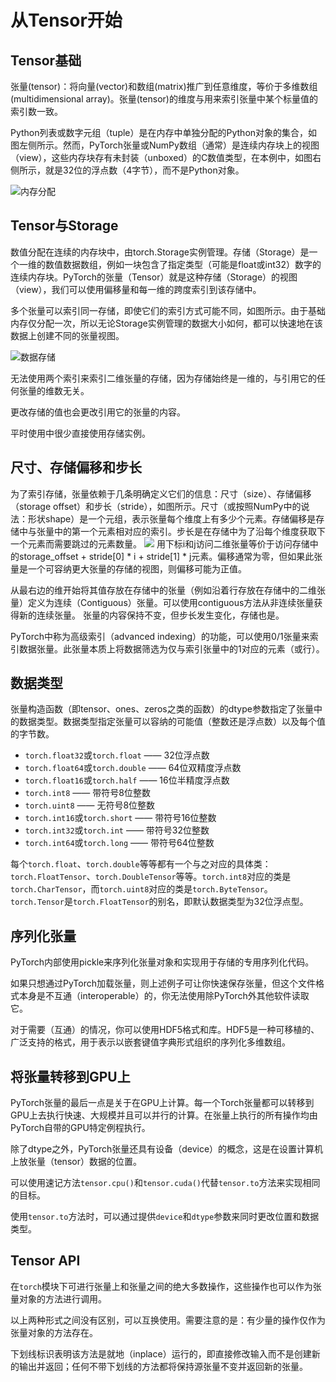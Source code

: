 # 从Tensor开始
## Tensor基础
张量(tensor)：将向量(vector)和数组(matrix)推广到任意维度，等价于多维数组(multidimensional array)。张量(tensor)的维度与用来索引张量中某个标量值的索引数一致。

Python列表或数字元组（tuple）是在内存中单独分配的Python对象的集合，如图左侧所示。然而，PyTorch张量或NumPy数组（通常）是连续内存块上的视图（view），这些内存块存有未封装（unboxed）的C数值类型，在本例中，如图右侧所示，就是32位的浮点数（4字节），而不是Python对象。

![](https://tangshusen.me/Deep-Learning-with-PyTorch-Chinese/img/chapter2/2.3.png "内存分配")

## Tensor与Storage
数值分配在连续的内存块中，由torch.Storage实例管理。存储（Storage）是一个一维的数值数据数组，例如一块包含了指定类型（可能是float或int32）数字的连续内存块。PyTorch的张量（Tensor）就是这种存储（Storage）的视图（view），我们可以使用偏移量和每一维的跨度索引到该存储中。

多个张量可以索引同一存储，即使它们的索引方式可能不同，如图所示。由于基础内存仅分配一次，所以无论Storage实例管理的数据大小如何，都可以快速地在该数据上创建不同的张量视图。

![](https://tangshusen.me/Deep-Learning-with-PyTorch-Chinese/img/chapter2/2.4.png "数据存储")

无法使用两个索引来索引二维张量的存储，因为存储始终是一维的，与引用它的任何张量的维数无关。

更改存储的值也会更改引用它的张量的内容。

平时使用中很少直接使用存储实例。
## 尺寸、存储偏移和步长
为了索引存储，张量依赖于几条明确定义它们的信息：尺寸（size）、存储偏移（storage offset）和步长（stride），如图所示。尺寸（或按照NumPy中的说法：形状shape）是一个元组，表示张量每个维度上有多少个元素。存储偏移是存储中与张量中的第一个元素相对应的索引。步长是在存储中为了沿每个维度获取下一个元素而需要跳过的元素数量。
![](https://tangshusen.me/Deep-Learning-with-PyTorch-Chinese/img/chapter2/2.5.png)
用下标i和j访问二维张量等价于访问存储中的storage_offset + stride[0] * i + stride[1] * j元素。偏移通常为零，但如果此张量是一个可容纳更大张量的存储的视图，则偏移可能为正值。

从最右边的维开始将其值存放在存储中的张量（例如沿着行存放在存储中的二维张量）定义为连续（Contiguous）张量。可以使用contiguous方法从非连续张量获得新的连续张量。 张量的内容保持不变，但步长发生变化，存储也是。

PyTorch中称为高级索引（advanced indexing）的功能，可以使用0/1张量来索引数据张量。此张量本质上将数据筛选为仅与索引张量中的1对应的元素（或行）。
## 数据类型
张量构造函数（即tensor、ones、zeros之类的函数）的dtype参数指定了张量中的数据类型。数据类型指定张量可以容纳的可能值（整数还是浮点数）以及每个值的字节数。
<ul style="user-select: auto;"><li style="user-select: auto;"><code style="user-select: auto;">torch.float32</code>或<code style="user-select: auto;">torch.float</code> —— 32位浮点数</li><li style="user-select: auto;"><code style="user-select: auto;">torch.float64</code>或<code style="user-select: auto;">torch.double</code> —— 64位双精度浮点数 </li><li style="user-select: auto;"><code style="user-select: auto;">torch.float16</code>或<code style="user-select: auto;">torch.half</code> —— 16位半精度浮点数</li><li style="user-select: auto;"><code style="user-select: auto;">torch.int8</code> —— 带符号8位整数</li><li style="user-select: auto;"><code style="user-select: auto;">torch.uint8</code> —— 无符号8位整数</li><li style="user-select: auto;"><code style="user-select: auto;">torch.int16</code>或<code style="user-select: auto;">torch.short</code> —— 带符号16位整数</li><li style="user-select: auto;"><code style="user-select: auto;">torch.int32</code>或<code style="user-select: auto;">torch.int</code> —— 带符号32位整数</li><li style="user-select: auto;"><code style="user-select: auto;">torch.int64</code>或<code style="user-select: auto;">torch.long</code> —— 带符号64位整数</li></ul>
<p style="user-select: auto;">每个<code style="user-select: auto;">torch.float</code>、<code style="user-select: auto;">torch.double</code>等等都有一个与之对应的具体类：<code style="user-select: auto;">torch.FloatTensor</code>、<code style="user-select: auto;">torch.DoubleTensor</code>等等。<code style="user-select: auto;">torch.int8</code>对应的类是<code style="user-select: auto;">torch.CharTensor</code>，而<code style="user-select: auto;">torch.uint8</code>对应的类是<code style="user-select: auto;">torch.ByteTensor</code>。<code style="user-select: auto;">torch.Tensor</code>是<code style="user-select: auto;">torch.FloatTensor</code>的别名，即默认数据类型为32位浮点型。</p>

## 序列化张量
PyTorch内部使用pickle来序列化张量对象和实现用于存储的专用序列化代码。

如果只想通过PyTorch加载张量，则上述例子可让你快速保存张量，但这个文件格式本身是不互通（interoperable）的，你无法使用除PyTorch外其他软件读取它。

对于需要（互通）的情况，你可以使用HDF5格式和库。HDF5是一种可移植的、广泛支持的格式，用于表示以嵌套键值字典形式组织的序列化多维数组。
## 将张量转移到GPU上
PyTorch张量的最后一点是关于在GPU上计算。每一个Torch张量都可以转移到GPU上去执行快速、大规模并且可以并行的计算。在张量上执行的所有操作均由PyTorch自带的GPU特定例程执行。

除了dtype之外，PyTorch张量还具有设备（device）的概念，这是在设置计算机上放张量（tensor）数据的位置。

可以使用速记方法<code>tensor.cpu()</code>和<code>tensor.cuda()</code>代替<code>tensor.to</code>方法来实现相同的目标。

使用<code>tensor.to</code>方法时，可以通过提供<code>device</code>和<code>dtype</code>参数来同时更改位置和数据类型。
## Tensor API
在<code>torch</code>模块下可进行张量上和张量之间的绝大多数操作，这些操作也可以作为张量对象的方法进行调用。

以上两种形式之间没有区别，可以互换使用。需要注意的是：有少量的操作仅作为张量对象的方法存在。

下划线标识表明该方法是就地（inplace）运行的，即直接修改输入而不是创建新的输出并返回；任何不带下划线的方法都将保持源张量不变并返回新的张量。